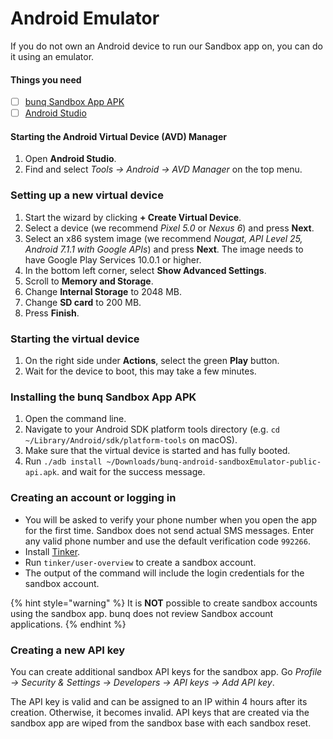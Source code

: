 # Android Emulator

If you do not own an Android device to run our Sandbox app on, you can do it using an emulator.

#### Things you need

* [ ] [bunq Sandbox App APK](https://appstore.bunq.com/api/android/builds/bunq-android-sandbox-master.apk)
* [ ] [Android Studio](https://developer.android.com/studio/index.html)

#### Starting the Android Virtual Device \(AVD\) Manager

1. Open **Android Studio**.
2. Find and select _Tools → Android → AVD Manager_ on the top menu.

### Setting up a new virtual device

1. Start the wizard by clicking **+ Create Virtual Device**.
2. Select a device \(we recommend _Pixel 5.0_ or _Nexus 6_\) and press **Next**.
3. Select an x86 system image \(we recommend _Nougat, API Level 25, Android 7.1.1 with Google APIs_\) and press **Next**. The image needs to have Google Play Services 10.0.1 or higher.
4. In the bottom left corner, select **Show Advanced Settings**.
5. Scroll to **Memory and Storage**.
6. Change **Internal Storage** to 2048 MB.
7. Change **SD card** to 200 MB.
8. Press **Finish**.

### Starting the virtual device

1. On the right side under **Actions**, select the green **Play** button.
2. Wait for the device to boot, this may take a few minutes.

### Installing the bunq Sandbox App APK

1. Open the command line.
2. Navigate to your Android SDK platform tools directory \(e.g. `cd ~/Library/Android/sdk/platform-tools` on macOS\).
3. Make sure that the virtual device is started and has fully booted.
4. Run `./adb install ~/Downloads/bunq-android-sandboxEmulator-public-api.apk`. and wait for the success message.

### Creating an account or logging in

* You will be asked to verify your phone number when you open the app for the first time. Sandbox does not send actual SMS messages. Enter any valid phone number and use the default verification code `992266`. 
* Install [Tinker](https://lexy.gitbook.io/bunq/quickstart/tinker).
* Run `tinker/user-overview` to create a sandbox account.
* The output of the command will include the login credentials for the sandbox account.

{% hint style="warning" %}
It is **NOT** possible to create sandbox accounts using the sandbox app. bunq does not review Sandbox account applications.
{% endhint %}

### Creating a new API key

You can create additional sandbox API keys for the sandbox app. Go _Profile → Security & Settings → Developers → API keys → Add API key_. 

The API key is valid and can be assigned to an IP within 4 hours after its creation. Otherwise, it becomes invalid. API keys that are created via the sandbox app are wiped from the sandbox base with each sandbox reset.

